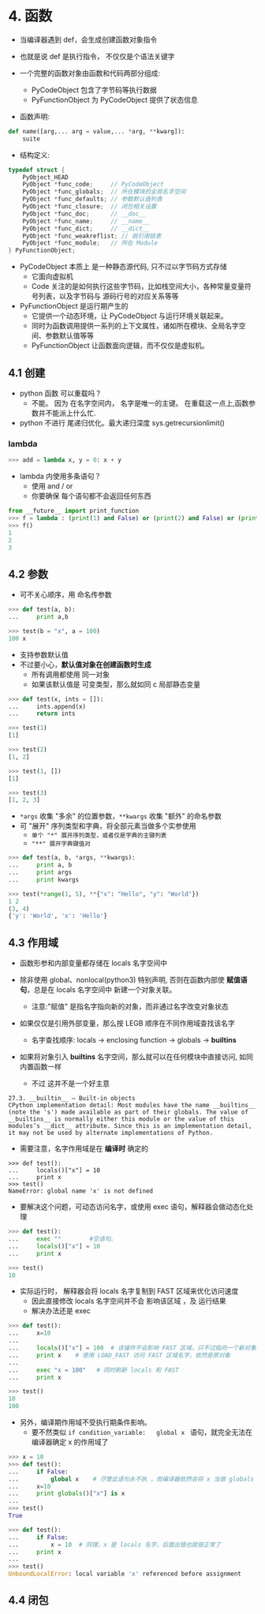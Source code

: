 
# 4. 函数

 - 当编译器遇到 def，会生成创建函数对象指令
 - 也就是说 def 是执行指令， 不仅仅是个语法关键字

 - 一个完整的函数对象由函数和代码两部分组成:
    - PyCodeObject 包含了字节码等执行数据
    - PyFunctionObject 为 PyCodeObject 提供了状态信息

 - 函数声明:

```python
def name([arg,... arg = value,... *arg, **kwarg]):
    suite
```

 - 结构定义:

```c
typedef struct {
    PyObject_HEAD
    PyObject *func_code;     // PyCodeObject
    PyObject *func_globals;  // 所在模块的全局名字空间
    PyObject *func_defaults; // 参数默认值列表
    PyObject *func_closure;  // 闭包相关设置
    PyObject *func_doc;      // __doc__
    PyObject *func_name;     // __name__
    PyObject *func_dict;     // __dict__
    PyObject *func_weakreflist; // 弱引用链表
    PyObject *func_module;   // 所在 Module
} PyFunctionObject;
```

 - PyCodeObject 本质上 是⼀种静态源代码, 只不过以字节码方式存储
    - 它面向虚拟机
    - Code 关注的是如何执行这些字节码，比如栈空间大小，各种常量变量符号列表，以及字节码与 源码行号的对应关系等等
 - PyFunctionObject 是运行期产生的
    - 它提供⼀个动态环境，让 PyCodeObject 与运行环境关联起来。
    - 同时为函数调用提供⼀系列的上下文属性，诸如所在模块、全局名字空间、参数默认值等等
    - PyFunctionObject 让函数面向逻辑，而不仅仅是虚拟机。

## 4.1 创建

 - python 函数 可以重载吗？
    - 不能。 因为 在名字空间内， 名字是唯一的主键。 在重载这一点上,函数参数并不能派上什么忙.
 - python  不进行 尾递归优化。最大递归深度 sys.getrecursionlimit()

### lambda

```python
>>> add = lambda x, y = 0: x + y
```

 - lambda 内使用多条语句？
    - 使用 and / or
    - 你要确保 每个语句都不会返回任何东西

```python
from __future__ import print_function
>>> f = lambda : (print(1) and False) or (print(2) and False) or (print(3) and False)
>>> f()
1
2
3
```

## 4.2 参数

 - 可不关心顺序，用 命名传参数

```python
>>> def test(a, b):
...     print a,b

>>> test(b = "x", a = 100)
100 x
```

 - 支持参数默认值
 - 不过要小心，**默认值对象在创建函数时生成**    
    - 所有调用都使用 同一对象
    - 如果该默认值是 可变类型，那么就如同 c 局部静态变量

```python
>>> def test(x, ints = []):
...     ints.append(x)
...     return ints

>>> test(1)
[1]

>>> test(2)        
[1, 2]

>>> test(1, [])
[1]

>>> test(3)
[1, 2, 3]
```

 - `*args` 收集 "多余" 的位置参数，`**kwargs` 收集 "额外" 的命名参数
 - 可 "展开" 序列类型和字典，将全部元素当做多个实参使用
    - `单个 "*" 展开序列类型，或者仅是字典的主键列表`
    - `"**" 展开字典键值对`

```python
>>> def test(a, b, *args, **kwargs):
...     print a, b
...     print args
...     print kwargs

>>> test(*range(1, 5), **{"x": "Hello", "y": "World"})
1 2
(3, 4)
{'y': 'World', 'x': 'Hello'}
```

## 4.3 作用域

 - 函数形参和内部变量都存储在 locals 名字空间中
 - 除非使用 global、nonlocal(python3) 特别声明, 否则在函数内部使 **赋值语句**，总是在 locals 名字空间中 新建一个对象关联。
    - 注意:"赋值" 是指名字指向新的对象，而非通过名字改变对象状态

 - 如果仅仅是引用外部变量，那么按 LEGB 顺序在不同作用域查找该名字
    - 名字查找顺序: locals -> enclosing function -> globals -> __builtins__
 - 如果将对象引入 __builtins__ 名字空间，那么就可以在任何模块中直接访问, 如同内置函数一样
    - 不过 这并不是一个好主意

```
27.3. __builtin__ — Built-in objects
CPython implementation detail: Most modules have the name __builtins__ (note the 's') made available as part of their globals. The value of __builtins__ is normally either this module or the value of this modules’s __dict__ attribute. Since this is an implementation detail, it may not be used by alternate implementations of Python.
```

 - 需要注意，名字作用域是在 **编译时** 确定的

```
>>> def test():
...     locals()["x"] = 10
...     print x
>>> test()
NameError: global name 'x' is not defined
```

 - 要解决这个问题，可动态访问名字，或使用 exec 语句，解释器会做动态化处理

```python
>>> def test():
...     exec ""        #空语句。
...     locals()["x"] = 10
...     print x

>>> test() 
10
```

 - 实际运行时， 解释器会将 locals 名字复制到 FAST 区域来优化访问速度
    - 因此直接修改 locals 名字空间并不会 影响该区域 ，及 运行结果
    - 解决办法还是 exec

```python
>>> def test():
...     x=10 
...
...     locals()["x"] = 100  # 该操作不会影响 FAST 区域，只不过指向一个新对象
...     print x    # 使用 LOAD_FAST 访问 FAST 区域名字，依然是原对象
...
...     exec "x = 100"   # 同时刷新 locals 和 FAST
...     print x

>>> test()
10
100
```

 - 另外，编译期作用域不受执行期条件影响。
    - 要不然类似 `if condition_variable:   global x ` 语句，就完全无法在编译器确定 x 的作用域了

```python
>>> x = 10
>>> def test():
...     if False:
...         global x    # 尽管此语句永不执 ，但编译器依然会将 x 当做 globals 名字。
...     x=10
...     print globals()["x"] is x  
...
>>> test()
True

>>> def test():
...     if False:
...         x = 10  # 同理，x 是 locals 名字。后面出错也就很正常了
...     print x
...
>>> test()
UnboundLocalError: local variable 'x' referenced before assignment
```

## 4.4 闭包



